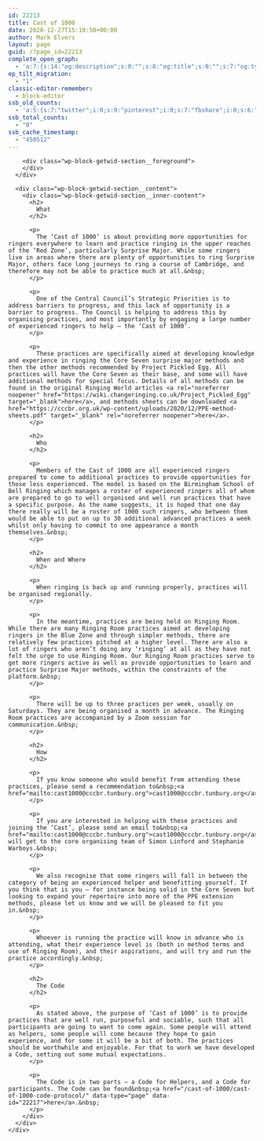 ```yaml
---
id: 22213
title: Cast of 1000
date: 2020-12-27T15:10:50+00:00
author: Mark Elvers
layout: page
guid: /?page_id=22213
complete_open_graph:
  - 'a:7:{s:14:"og:description";s:0:"";s:8:"og:title";s:0:"";s:7:"og:type";s:0:"";s:12:"twitter:card";s:7:"summary";s:15:"twitter:creator";s:0:"";s:19:"twitter:description";s:0:"";s:8:"og:image";s:0:"";}'
ep_tilt_migration:
  - "1"
classic-editor-remember:
  - block-editor
ssb_old_counts:
  - 'a:5:{s:7:"twitter";i:0;s:9:"pinterest";i:0;s:7:"fbshare";i:0;s:6:"reddit";i:0;s:6:"tumblr";N;}'
ssb_total_counts:
  - "0"
ssb_cache_timestamp:
  - "450512"
---
```

<div class="wp-block-getwid-section getwid-section-content-custom-width">
  <div class="wp-block-getwid-section__wrapper">
    <div class="wp-block-getwid-section__inner-wrapper" style="max-width:1100px">
      <div class="wp-block-getwid-section__background-holder">
        <div class="wp-block-getwid-section__background">
        </div>
        
        <div class="wp-block-getwid-section__foreground">
        </div>
      </div>
      
      <div class="wp-block-getwid-section__content">
        <div class="wp-block-getwid-section__inner-content">
          <h2>
            What
          </h2>
          
          <p>
            The ‘Cast of 1000’ is about providing more opportunities for ringers everywhere to learn and practice ringing in the upper reaches of the ‘Red Zone’, particularly Surprise Major. While some ringers live in areas where there are plenty of opportunities to ring Surprise Major, others face long journeys to ring a course of Cambridge, and therefore may not be able to practice much at all.&nbsp;
          </p>
          
          <p>
            One of the Central Council’s Strategic Priorities is to address barriers to progress, and this lack of opportunity is a barrier to progress. The Council is helping to address this by organising practices, and most importantly by engaging a large number of experienced ringers to help – the ‘Cast of 1000’.
          </p>
          
          <p>
            These practices are specifically aimed at developing knowledge and experience in ringing the Core Seven surprise major methods and then the other methods recommended by Project Pickled Egg. All practices will have the Core Seven as their base, and some will have additional methods for special focus. Details of all methods can be found in the original Ringing World articles <a rel="noreferrer noopener" href="https://wiki.changeringing.co.uk/Project_Pickled_Egg" target="_blank">here</a>, and methods sheets can be downloaded <a href="https://cccbr.org.uk/wp-content/uploads/2020/12/PPE-method-sheets.pdf" target="_blank" rel="noreferrer noopener">here</a>. 
          </p>
          
          <h2>
            Who
          </h2>
          
          <p>
            Members of the Cast of 1000 are all experienced ringers prepared to come to additional practices to provide opportunities for those less experienced. The model is based on the Birmingham School of Bell Ringing which manages a roster of experienced ringers all of whom are prepared to go to well organised and well run practices that have a specific purpose. As the name suggests, it is hoped that one day there really will be a roster of 1000 such ringers, who between them would be able to put on up to 30 additional advanced practices a week whilst only having to commit to one appearance a month themselves.&nbsp;
          </p>
          
          <h2>
            When and Where
          </h2>
          
          <p>
            When ringing is back up and running properly, practices will be organised regionally.
          </p>
          
          <p>
            In the meantime, practices are being held on Ringing Room. While there are many Ringing Room practices aimed at developing ringers in the Blue Zone and through simpler methods, there are relatively few practices pitched at a higher level. There are also a lot of ringers who aren’t doing any ‘ringing’ at all as they have not felt the urge to use Ringing Room. Our Ringing Room practices serve to get more ringers active as well as provide opportunities to learn and practice Surprise Major methods, within the constraints of the platform.&nbsp;
          </p>
          
          <p>
            There will be up to three practices per week, usually on Saturdays. They are being organised a month in advance. The Ringing Room practices are accompanied by a Zoom session for communication.&nbsp;
          </p>
          
          <h2>
            How
          </h2>
          
          <p>
            If you know someone who would benefit from attending these practices, please send a recommendation to&nbsp;<a href="mailto:cast1000@cccbr.tunbury.org">cast1000@cccbr.tunbury.org</a>
          </p>
          
          <p>
            If you are interested in helping with these practices and joining the ‘Cast’, please send an email to&nbsp;<a href="mailto:cast1000@cccbr.tunbury.org">cast1000@cccbr.tunbury.org</a>&nbsp;which will get to the core organising team of Simon Linford and Stephanie Warboys.&nbsp;
          </p>
          
          <p>
            We also recognise that some ringers will fall in between the category of being an experienced helper and benefitting yourself. If you think that is you – for instance being solid in the Core Seven but looking to expand your repertoire into more of the PPE extension methods, please let us know and we will be pleased to fit you in.&nbsp;
          </p>
          
          <p>
            Whoever is running the practice will know in advance who is attending, what their experience level is (both in method terms and use of Ringing Room), and their aspirations, and will try and run the practice accordingly.&nbsp;
          </p>
          
          <h2>
            The Code
          </h2>
          
          <p>
            As stated above, the purpose of ‘Cast of 1000’ is to provide practices that are well run, purposeful and sociable, such that all participants are going to want to come again. Some people will attend as helpers, some people will come because they hope to gain experience, and for some it will be a bit of both. The practices should be worthwhile and enjoyable. For that to work we have developed a Code, setting out some mutual expectations.
          </p>
          
          <p>
            The Code is in two parts – a Code for Helpers, and a Code for participants. The Code can be found&nbsp;<a href="/cast-of-1000/cast-of-1000-code-protocol/" data-type="page" data-id="22217">here</a>.&nbsp;
          </p>
        </div>
      </div>
    </div>
  </div>
</div>
